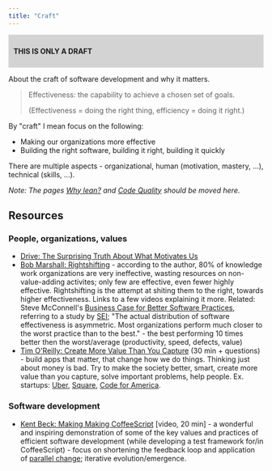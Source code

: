 ```yaml
---
title: "Craft"
---
```

<div style="background-color:lightgrey;font-weight:bold;padding:10px;margin-bottom:10px;">

THIS IS ONLY A DRAFT

</div>



About the craft of software development and why it matters.


> Effectiveness: the capability to achieve a chosen set of goals.
>
> (Effectiveness = doing the right thing, efficiency = doing it right.)



By "craft" I mean focus on the following:


  - Making our organizations more effective
  - Building the right software, building it right, building it quickly



There are multiple aspects - organizational, human (motivation, mastery, ...), technical (skills, ...).

*Note: The pages [Why lean?](/why-lean/ "Why lean?") and [Code Quality](/code-quality/ "Code Quality") should be moved here.*


## Resources




### People, organizations, values




  - [Drive: The Surprising Truth About What Motivates Us](http://www.amazon.com/Drive-Surprising-Truth-About-Motivates/dp/1594484805/)
  - [Bob Marshall: Rightshifting](http://flowchainsensei.wordpress.com/rightshifting/) - according to the author, 80% of knowledge work organizations are very ineffective, wasting resources on non-value-adding activites; only few are effective, even fewer highly effective. Rightshifting is the attempt at shiting them to the right, towards higher effectiveness. Links to a few videos explaining it more. Related: Steve McConnell's [Business Case for Better Software Practices](http://www.stevemcconnell.com/psd/13-businesscase.htm), referring to a study by [SEI](http://www.sei.cmu.edu/); "The actual distribution of software effectiveness is asymmetric. Most organizations perform much closer to the worst practice than to the best." - the best performing 10 times better then the worst/average (productivity, speed, defects, value)
  - [Tim O'Reilly: Create More Value Than You Capture](http://ecorner.stanford.edu/authorMaterialInfo.html?mid=3103) (30 min + questions) - build apps that matter, that change how we do things. Thinking just about money is bad. Try to make the society better, smart, create more value than you capture, solve important problems, help people. Ex. startups: [Uber](https://www.uber.com/cities), [Square](https://squareup.com/), [Code for America](http://codeforamerica.org/about/).




### Software development




  - [Kent Beck: Making Making CoffeeScript](https://www.youtube.com/watch?v=nIonZ6-4nuU) \[video, 20 min\] - a wonderful and inspiring demonstration of some of the key values and practices of efficient software development (while developing a test framework for/in CoffeeScript) - focus on shortening the feedback loop and application of [parallel change](/wiki/development/parallel-design-parallel-change/); iterative evolution/emergence.
